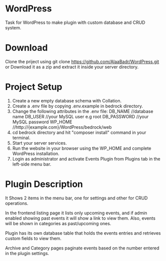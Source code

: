# WordPress
Task for WordPress to make plugin with custom database and CRUD system.

# Download
Clone the priject using git clone https://github.com/AlaaBadr/WordPress.git or Download it as a zip and extract it inside your server directory.

# Project Setup
1. Create a new empty database schema with Collation.
2. Create a .env file by copying .env.example in bedrock directory.
3. Change the following attributes in the .env file:
    DB_NAME      //database name
    DB_USER      //your MySQL user e.g root
    DB_PASSWORD  //your MySQL password
    WP_HOME      //http://{example.com}/WordPress/bedrock/web
4. cd bedrock directory and hit "composer install" command in your terminal.
5. Start your server services.
6. Run the website in your browser using the WP_HOME and complete WordPress installation.
7. Login as administrator and activate Events Plugin from Plugins tab in the left-side menu bar.

# Plugin Description
It Shows 2 items in the menu bar, one for settings and other for CRUD operations.

In the frontend listing page it lists only upcoming events, and if admin enabled showing past events it will show a link to view them.
Also, events will be shown in categories as past/upcoming ones.

Plugin has its own database table that holds the events entries and retrieves custom fields to view them.

Archive and Category pages paginate events based on the number entered in the plugin settings.
